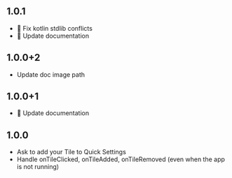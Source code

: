 ## 1.0.1
- 🐛 Fix kotlin stdlib conflicts
- 📝 Update documentation


## 1.0.0+2
* Update doc image path

## 1.0.0+1
* 📝 Update documentation

## 1.0.0

* Ask to add your Tile to Quick Settings
* Handle onTileClicked, onTileAdded, onTileRemoved (even when the app is not running)
